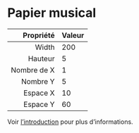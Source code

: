 # Papier musical

|   Propriété | Valeur |
|------------:|:-------|
|       Width | 200    |
|     Hauteur | 5      |
| Nombre de X | 1      |
|    Nombre Y | 5      |
|    Espace X | 10     |
|    Espace Y | 60     |

Voir [l’introduction](intro) pour plus d’informations.
